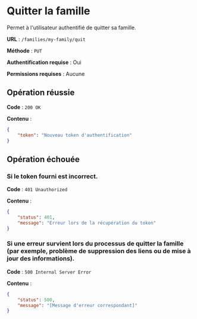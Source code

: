 # Quitter la famille

Permet à l'utilisateur authentifié de quitter sa famille.

**URL** : `/families/my-family/quit`

**Méthode** : `PUT`

**Authentification requise** : Oui

**Permissions requises** : Aucune

## Opération réussie

**Code** : `200 OK`

**Contenu** :

```json
{
    "token": "Nouveau token d'authentification"
}
```

## Opération échouée

### Si le token fourni est incorrect.

**Code** : `401 Unauthorized`

**Contenu** :

```json
{
    "status": 401,
    "message": "Erreur lors de la récupération du token"
}
```

### Si une erreur survient lors du processus de quitter la famille (par exemple, problème de suppression des liens ou de mise à jour des informations).

**Code** : `500 Internal Server Error`

**Contenu** :

```json
{
    "status": 500,
    "message": "[Message d'erreur correspondant]"
}
```
